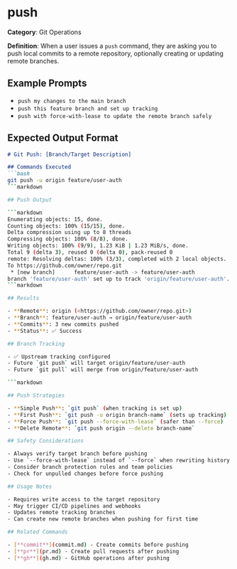 # push

**Category**: Git Operations

**Definition**: When a user issues a `push` command, they are asking you to push local commits to a remote repository, optionally creating or updating remote branches.

## Example Prompts

- `push my changes to the main branch`
- `push this feature branch and set up tracking`
- `push with force-with-lease to update the remote branch safely`

## Expected Output Format

```markdown
# Git Push: [Branch/Target Description]

## Commands Executed
```bash
git push -u origin feature/user-auth
```markdown

## Push Output

```markdown
Enumerating objects: 15, done.
Counting objects: 100% (15/15), done.
Delta compression using up to 8 threads
Compressing objects: 100% (8/8), done.
Writing objects: 100% (9/9), 1.23 KiB | 1.23 MiB/s, done.
Total 9 (delta 3), reused 0 (delta 0), pack-reused 0
remote: Resolving deltas: 100% (3/3), completed with 2 local objects.
To https://github.com/owner/repo.git
 * [new branch]      feature/user-auth -> feature/user-auth
branch 'feature/user-auth' set up to track 'origin/feature/user-auth'.
```markdown

## Results

- **Remote**: origin (<https://github.com/owner/repo.git>)
- **Branch**: feature/user-auth → origin/feature/user-auth
- **Commits**: 3 new commits pushed
- **Status**: ✅ Success

## Branch Tracking

- ✅ Upstream tracking configured
- Future `git push` will target origin/feature/user-auth
- Future `git pull` will merge from origin/feature/user-auth

```markdown

## Push Strategies

- **Simple Push**: `git push` (when tracking is set up)
- **First Push**: `git push -u origin branch-name` (sets up tracking)
- **Force Push**: `git push --force-with-lease` (safer than --force)
- **Delete Remote**: `git push origin --delete branch-name`

## Safety Considerations

- Always verify target branch before pushing
- Use `--force-with-lease` instead of `--force` when rewriting history
- Consider branch protection rules and team policies
- Check for unpulled changes before force pushing

## Usage Notes

- Requires write access to the target repository
- May trigger CI/CD pipelines and webhooks
- Updates remote tracking branches
- Can create new remote branches when pushing for first time

## Related Commands

- [**commit**](commit.md) - Create commits before pushing
- [**pr**](pr.md) - Create pull requests after pushing
- [**gh**](gh.md) - GitHub operations after pushing
